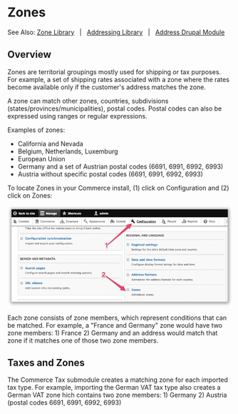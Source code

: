 # Zones
See Also: [Zone Library](https://github.com/commerceguys/zone) &nbsp; | &nbsp; [Addressing Library](https://github.com/commerceguys/addressing) &nbsp; | &nbsp; [Address Drupal Module](https://www.drupal.org/project/address)

## Overview
Zones are territorial groupings mostly used for shipping or tax purposes.
For example, a set of shipping rates associated with a zone where the rates
become available only if the customer's address matches the zone.

A zone can match other zones, countries, subdivisions (states/provinces/municipalities), postal codes.
Postal codes can also be expressed using ranges or regular expressions.

Examples of zones:
- California and Nevada
- Belgium, Netherlands, Luxemburg
- European Union
- Germany and a set of Austrian postal codes (6691, 6991, 6992, 6993)
- Austria without specific postal codes (6691, 6991, 6992, 6993)

To locate Zones in your Commerce install, (1) click on Configuration and (2) click on Zones:

![Navigate to zones](images/zones-navigate.png)

Each zone consists of zone members, which represent conditions that can be matched.
For example, a "France and Germany" zone would have two zone members: 1) France 2) Germany
and an address would match that zone if it matches one of those two zone members.

## Taxes and Zones

The Commerce Tax submodule creates a matching zone for each imported tax type.
For example, importing the German VAT tax type also creates a German VAT zone hich contains two zone members: 1) Germany 2) Austria (postal codes 6691, 6991, 6992, 6993)

